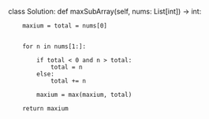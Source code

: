 class Solution:
    def maxSubArray(self, nums: List[int]) -> int:
    
        maxium = total = nums[0]
        

        for n in nums[1:]:
                
            if total < 0 and n > total:
                total = n
            else:
                total += n
            
            maxium = max(maxium, total)
            
        return maxium

